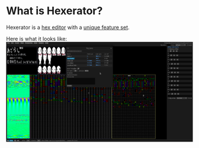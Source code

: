# What is Hexerator?

Hexerator is a [hex editor](https://en.wikipedia.org/wiki/Hex_editor) with a [unique feature set](./features.md).

Here is what it looks like:
![screenshot](./screenshots/screenshot.png)
